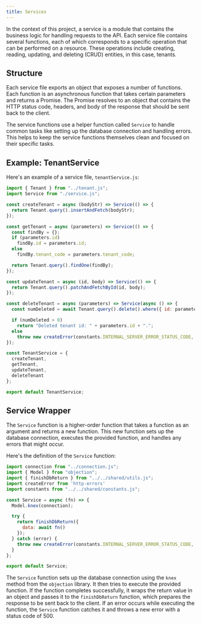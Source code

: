 ```yaml
---
title: Services
---
```


In the context of this project, a service is a module that contains the business logic for handling requests to the API. Each service file contains several functions, each of which corresponds to a specific operation that can be performed on a resource. These operations include creating, reading, updating, and deleting (CRUD) entities, in this case, tenants.

## Structure

Each service file exports an object that exposes a number of functions. Each function is an asynchronous function that takes certain parameters and returns a Promise. The Promise resolves to an object that contains the HTTP status code, headers, and body of the response that should be sent back to the client.

The service functions use a helper function called `Service` to handle common tasks like setting up the database connection and handling errors. This helps to keep the service functions themselves clean and focused on their specific tasks.

## Example: TenantService

Here's an example of a service file, `tenantService.js`:

```javascript
import { Tenant } from "../tenant.js";
import Service from "./service.js";

const createTenant = async (bodyStr) => Service(() => {
  return Tenant.query().insertAndFetch(bodyStr);
});

const getTenant = async (parameters) => Service(() => {
  const findBy = {};
  if (parameters.id)
    findBy.id = parameters.id;
  else
    findBy.tenant_code = parameters.tenant_code;

  return Tenant.query().findOne(findBy);
});

const updateTenant = async (id, body) => Service(() => {
  return Tenant.query().patchAndFetchById(id, body);
});

const deleteTenant = async (parameters) => Service(async () => {
  const numDeleted = await Tenant.query().delete().where({ id: parameters.id });

  if (numDeleted > 0)
    return "Deleted tenant id: " + parameters.id + ".";
  else
    throw new createError(constants.INTERNAL_SERVER_ERROR_STATUS_CODE, "Unable to delete tenant id: " + parameters.id, { expose: true });
});

const TenantService = {
  createTenant,
  getTenant,
  updateTenant,
  deleteTenant
};

export default TenantService;
```

## Service Wrapper

The `Service` function is a higher-order function that takes a function as an argument and returns a new function. This new function sets up the database connection, executes the provided function, and handles any errors that might occur.

Here's the definition of the `Service` function:

```javascript
import connection from "../connection.js";
import { Model } from "objection";
import { finishDbReturn } from "../../shared/utils.js";
import createError from 'http-errors'
import constants from "../../shared/constants.js";

const Service = async (fn) => {
  Model.knex(connection);

  try {
    return finishDbReturn({
      data: await fn()
    });
  } catch (error) {
    throw new createError(constants.INTERNAL_SERVER_ERROR_STATUS_CODE, error, { expose: true });
  }
};

export default Service;
```

The `Service` function sets up the database connection using the `knex` method from the `objection` library. It then tries to execute the provided function. If the function completes successfully, it wraps the return value in an object and passes it to the `finishDbReturn` function, which prepares the response to be sent back to the client. If an error occurs while executing the function, the `Service` function catches it and throws a new error with a status code of 500.